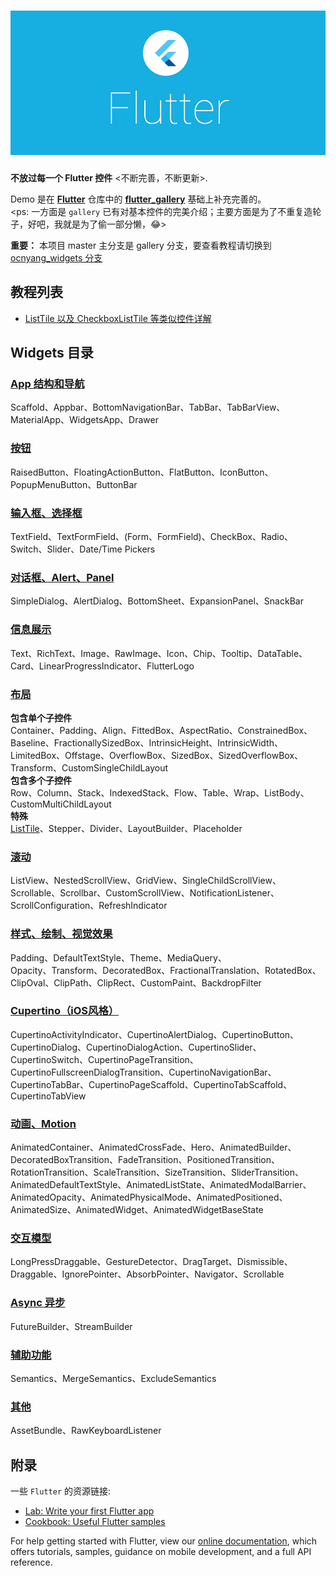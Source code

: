 # ![Flutter logo](https://raw.githubusercontent.com/OCNYang/flutter_widgets/ocnyang_widgets/docs/_/logo.png)

**不放过每一个 Flutter 控件** <不断完善，不断更新>.  

Demo 是在 [**Flutter**](https://github.com/flutter/flutter) 仓库中的 [**flutter_gallery**](https://github.com/flutter/gallery) 基础上补充完善的。  
<ps: 一方面是 `gallery` 已有对基本控件的完美介绍；主要方面是为了不重复造轮子，好吧，我就是为了偷一部分懒，:joy:>  

**重要：** 本项目 master 主分支是 gallery 分支，要查看教程请切换到 [ocnyang_widgets 分支](https://github.com/OCNYang/flutter_widgets/tree/ocnyang_widgets)  

## 教程列表  

* [ListTile 以及 CheckboxListTile 等类似控件详解](https://github.com/OCNYang/flutter_widgets/blob/ocnyang_widgets/docs/list/ListTile.md)


## Widgets 目录

### [App 结构和导航]()

Scaffold、Appbar、BottomNavigationBar、TabBar、TabBarView、MaterialApp、WidgetsApp、Drawer

### [按钮]()

RaisedButton、FloatingActionButton、FlatButton、IconButton、PopupMenuButton、ButtonBar

### [输入框、选择框]()

TextField、TextFormField、(Form、FormField)、CheckBox、Radio、Switch、Slider、Date/Time Pickers

### [对话框、Alert、Panel]()

SimpleDialog、AlertDialog、BottomSheet、ExpansionPanel、SnackBar

### [信息展示]()

Text、RichText、Image、RawImage、Icon、Chip、Tooltip、DataTable、Card、LinearProgressIndicator、FlutterLogo

### [布局]()

**包含单个子控件**  
Container、Padding、Align、FittedBox、AspectRatio、ConstrainedBox、Baseline、FractionallySizedBox、IntrinsicHeight、IntrinsicWidth、LimitedBox、Offstage、OverflowBox、SizedBox、SizedOverflowBox、Transform、CustomSingleChildLayout  
**包含多个子控件**  
Row、Column、Stack、IndexedStack、Flow、Table、Wrap、ListBody、CustomMultiChildLayout  
**特殊**  
[ListTile](https://github.com/OCNYang/flutter_widgets/blob/ocnyang_widgets/docs/list/ListTile.md)、Stepper、Divider、LayoutBuilder、Placeholder

### [滚动]()

ListView、NestedScrollView、GridView、SingleChildScrollView、Scrollable、Scrollbar、CustomScrollView、NotificationListener、ScrollConfiguration、RefreshIndicator

### [样式、绘制、视觉效果]()

Padding、DefaultTextStyle、Theme、MediaQuery、  
Opacity、Transform、DecoratedBox、FractionalTranslation、RotatedBox、ClipOval、ClipPath、ClipRect、CustomPaint、BackdropFilter

### [Cupertino（iOS风格）]()

CupertinoActivityIndicator、CupertinoAlertDialog、CupertinoButton、CupertinoDialog、CupertinoDialogAction、CupertinoSlider、CupertinoSwitch、CupertinoPageTransition、CupertinoFullscreenDialogTransition、CupertinoNavigationBar、CupertinoTabBar、CupertinoPageScaffold、CupertinoTabScaffold、CupertinoTabView

### [动画、Motion]()

AnimatedContainer、AnimatedCrossFade、Hero、AnimatedBuilder、DecoratedBoxTransition、FadeTransition、PositionedTransition、RotationTransition、ScaleTransition、SizeTransition、SliderTransition、AnimatedDefaultTextStyle、AnimatedListState、AnimatedModalBarrier、AnimatedOpacity、AnimatedPhysicalMode、AnimatedPositioned、AnimatedSize、AnimatedWidget、AnimatedWidgetBaseState

### [交互模型]()

LongPressDraggable、GestureDetector、DragTarget、Dismissible、Draggable、IgnorePointer、AbsorbPointer、Navigator、Scrollable

### [Async 异步]()

FutureBuilder、StreamBuilder

### [辅助功能]()

Semantics、MergeSemantics、ExcludeSemantics

### [其他]()

AssetBundle、RawKeyboardListener

## 附录

一些 `Flutter` 的资源链接:

- [Lab: Write your first Flutter app](https://flutter.dev/docs/get-started/codelab)
- [Cookbook: Useful Flutter samples](https://flutter.dev/docs/cookbook)

For help getting started with Flutter, view our
[online documentation](https://flutter.dev/docs), which offers tutorials,
samples, guidance on mobile development, and a full API reference.
